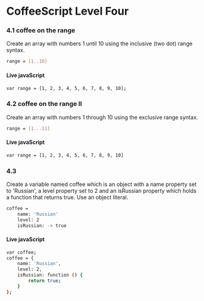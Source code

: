 # CoffeeScript Level Four




### 4.1 coffee on the range

Create an array with numbers 1 until 10 using the inclusive (two dot) range syntax.

```sh
range = [1..10]
```

#### Live javaScript

```sh
var range = [1, 2, 3, 4, 5, 6, 7, 8, 9, 10];
```


 ### 4.2 coffee on the range II

Create an array with numbers 1 through 10 using the exclusive range syntax.

```sh
range = [1...11]
```

#### Live javaScript
```sh
var range = [1, 2, 3, 4, 5, 6, 7, 8, 9, 10]
```

### 4.3

Create a variable named coffee which is an object with a name property set to 'Russian', a level property set to 2 and 
an isRussian property which holds a function that returns true. 
Use an object literal.

```sh
coffee =
    name: 'Russian'
    level: 2
    isRussian: -> true
```

#### Live javaScript

```sh
var coffee;
coffee = {
    name: 'Russian',
    level: 2,
    isRussian: function () {
        return true;
    }
};
```
